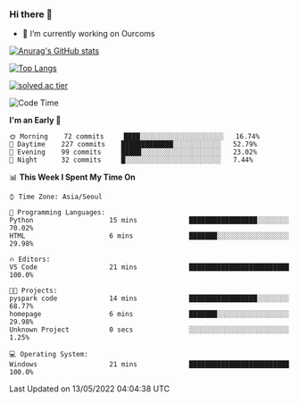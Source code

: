 ### Hi there 👋

- 🔭 I’m currently working on Ourcoms

<!--
**Rhange/Rhange** is a ✨ _special_ ✨ repository because its `README.md` (this file) appears on your GitHub profile.

Here are some ideas to get you started:

- 🌱 I’m currently learning ...
- 👯 I’m looking to collaborate on ...
- 🤔 I’m looking for help with ...
- 💬 Ask me about ...
- 📫 How to reach me: ...
- 😄 Pronouns: ...
- ⚡ Fun fact: ...
-->

[![Anurag's GitHub stats](https://github-readme-stats.vercel.app/api?username=rhange&show_icons=true&theme=gruvbox)](https://github.com/anuraghazra/github-readme-stats)

[![Top Langs](https://github-readme-stats.vercel.app/api/top-langs/?username=rhange&layout=compact&theme=gruvbox)](https://github.com/anuraghazra/github-readme-stats)

[![solved.ac tier](http://mazassumnida.wtf/api/generate_badge?boj=rhange0511)](https://solved.ac/rhange0511)

  <!--START_SECTION:waka-->
![Code Time](http://img.shields.io/badge/Code%20Time-452%20hrs%205%20mins-blue)

**I'm an Early 🐤** 

```text
🌞 Morning    72 commits     ████░░░░░░░░░░░░░░░░░░░░░   16.74% 
🌆 Daytime    227 commits    █████████████░░░░░░░░░░░░   52.79% 
🌃 Evening    99 commits     █████░░░░░░░░░░░░░░░░░░░░   23.02% 
🌙 Night      32 commits     █░░░░░░░░░░░░░░░░░░░░░░░░   7.44%

```


📊 **This Week I Spent My Time On** 

```text
⌚︎ Time Zone: Asia/Seoul

💬 Programming Languages: 
Python                   15 mins             █████████████████░░░░░░░░   70.02% 
HTML                     6 mins              ███████░░░░░░░░░░░░░░░░░░   29.98%

🔥 Editors: 
VS Code                  21 mins             █████████████████████████   100.0%

🐱‍💻 Projects: 
pyspark code             14 mins             █████████████████░░░░░░░░   68.77% 
homepage                 6 mins              ███████░░░░░░░░░░░░░░░░░░   29.98% 
Unknown Project          0 secs              ░░░░░░░░░░░░░░░░░░░░░░░░░   1.25%

💻 Operating System: 
Windows                  21 mins             █████████████████████████   100.0%

```


 Last Updated on 13/05/2022 04:04:38 UTC
<!--END_SECTION:waka-->
